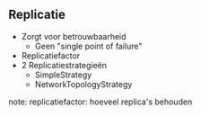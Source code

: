 ##  Replicatie

- Zorgt voor betrouwbaarheid
  - Geen "single point of failure"
- Replicatiefactor
- 2 Replicatiestrategieën
  - SimpleStrategy
  - NetworkTopologyStrategy

note:
replicatiefactor: hoeveel replica's behouden
